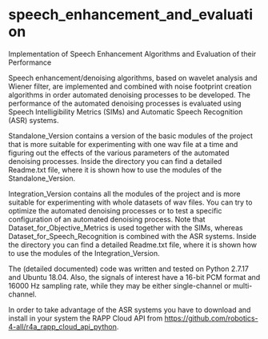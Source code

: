# speech_enhancement_and_evaluation
Implementation of Speech Enhancement Algorithms and Evaluation of their Performance

Speech enhancement/denoising algorithms, based on wavelet analysis and Wiener filter, are implemented and combined with noise footprint creation algorithms in order automated denoising processes to be developed. The performance of the automated denoising processes is evaluated using Speech Intelligibility Metrics (SIMs) and Automatic Speech Recognition (ASR) systems.

Standalone_Version contains a version of the basic modules of the project that is more suitable for experimenting with one wav file at a time and figuring out the effects of the various parameters of the automated denoising processes. Inside the directory you can find a detailed Readme.txt file, where it is shown how to use the modules of the Standalone_Version.

Integration_Version contains all the modules of the project and is more suitable for experimenting with whole datasets of wav files. You can try to optimize the automated denoising processes or to test a specific configuration of an automated denoising process. Note that Dataset_for_Objective_Metrics is used together with the SIMs, whereas Dataset_for_Speech_Recognition is combined with the ASR systems. Inside the directory you can find a detailed Readme.txt file, where it is shown how to use the modules of the Integration_Version.

The (detailed documented) code was written and tested on Python 2.7.17 and Ubuntu 18.04. Also, the signals of interest have a 16-bit PCM format and 16000 Hz sampling rate, while they may be either single-channel or multi-channel.

In order to take advantage of the ASR systems you have to download and install in your system the RAPP Cloud API from https://github.com/robotics-4-all/r4a_rapp_cloud_api_python.
